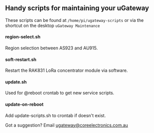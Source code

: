## Handy scripts for maintaining your uGateway
These scripts can be found at ```/home/pi/ugateway-scripts``` or via the shortcut on the desktop ```uGateway Maintenance```

#### region-select.sh
Region selection between AS923 and AU915.

#### soft-restart.sh
Restart the RAK831 LoRa concentrator module via software.

#### update.sh
Used for @reboot crontab to get new service scripts.

#### update-on-reboot
Add update-scripts.sh to crontab if doesn't exist.


Got a suggestion? Email ugateway@coreelectronics.com.au
